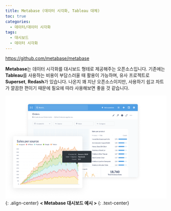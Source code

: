 ```yaml
---
title: Metabase (데이터 시각화, Tableau 대체)
toc: true
categories:
  - 데이터/데이터 시각화
tags:
  - 대시보드
  - 데이터 시각화
---
```


<https://github.com/metabase/metabase>

**Metabase**는 데이터 시각화를 대시보드 형테로 제공해주는 오픈소스입니다. 기존에는 **Tableau**를 사용하는 비용이 부담스러울 때 활용이 가능하며, 유사 프로젝트로 **Superset**, **Redash**가 있습니다. 나온지 꽤 지난 오픈소스이지만, 사용하기 쉽고 차트가 깔끔한 편이기 때문에 필요에 따라 사용해보면 좋을 것 같습니다.

![](/assets/images/posts/2022-6-11-tistory-post-41/img-1.png){: .align-center}
**< Metabase 대시보드 예시 >**
{: .text-center}
